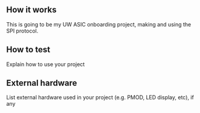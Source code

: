 <!---

This file is used to generate your project datasheet. Please fill in the information below and delete any unused
sections.

You can also include images in this folder and reference them in the markdown. Each image must be less than
512 kb in size, and the combined size of all images must be less than 1 MB.
-->

## How it works

This is going to be my UW ASIC onboarding project, making and using the SPI protocol.

## How to test

Explain how to use your project

## External hardware

List external hardware used in your project (e.g. PMOD, LED display, etc), if any
